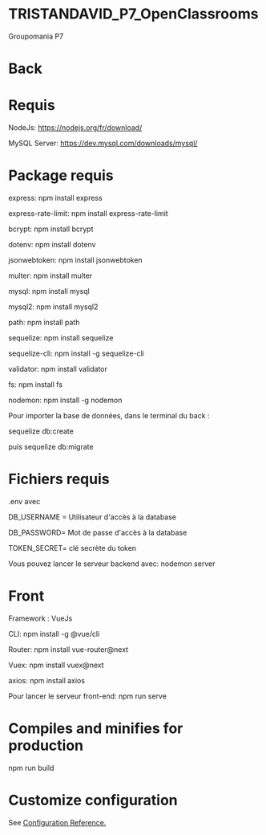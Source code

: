# TRISTANDAVID_P7_OpenClassrooms

Groupomania P7

# Back

# Requis

NodeJs: https://nodejs.org/fr/download/

MySQL Server: https://dev.mysql.com/downloads/mysql/

# Package requis

express: npm install express

express-rate-limit: npm install express-rate-limit

bcrypt: npm install bcrypt

dotenv: npm install dotenv

jsonwebtoken: npm install jsonwebtoken

multer: npm install multer

mysql: npm install mysql

mysql2: npm install mysql2

path: npm install path

sequelize: npm install sequelize

sequelize-cli: npm install -g sequelize-cli

validator: npm install validator

fs: npm install fs

nodemon: npm install -g nodemon

Pour importer la base de données, dans le terminal du back :

sequelize db:create

puis sequelize db:migrate

# Fichiers requis

.env avec

DB_USERNAME = Utilisateur d'accès à la database

DB_PASSWORD= Mot de passe d'accès à la database

TOKEN_SECRET= clé secrète du token

Vous pouvez lancer le serveur backend avec: nodemon server

# Front

Framework : VueJs

CLI: npm install -g @vue/cli

Router: npm install vue-router@next

Vuex: npm install vuex@next

axios: npm install axios

Pour lancer le serveur front-end: npm run serve

# Compiles and minifies for production

npm run build

# Customize configuration

See [Configuration Reference.](https://cli.vuejs.org/config/)
